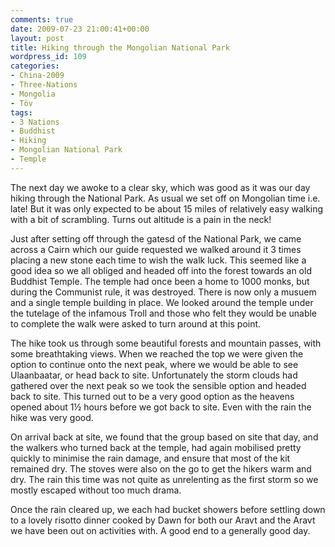 ```yaml
---
comments: true
date: 2009-07-23 21:00:41+00:00
layout: post
title: Hiking through the Mongolian National Park
wordpress_id: 109
categories:
- China-2009
- Three-Nations
- Mongolia
- Töv
tags:
- 3 Nations
- Buddhist
- Hiking
- Mongolian National Park
- Temple
---
```


The next day we awoke to a clear sky, which was good as it was our day hiking through the National Park. As usual we set off on Mongolian time i.e. late! But it was only expected to be about 15 miles of relatively easy walking with a bit of scrambling. Turns out altitude is a pain in the neck!

Just after setting off through the gatesd of the National Park, we came across a Cairn which our guide requested we walked around it 3 times placing a new stone each time to wish the walk luck. This seemed like a good idea so we all obliged and headed off into the forest towards an old Buddhist Temple. The temple had once been a home to 1000 monks, but during the Communist rule, it was destroyed. There is now only a musuem and a single temple building in place. We looked around the temple under the tutelage of the infamous Troll and those who felt they would be unable to complete the walk were asked to turn around at this point.

The hike took us through some beautiful forests and mountain passes, with some breathtaking views. When we reached the top we were given the option to continue onto the next peak, where we would be able to see Ulaanbaatar, or head back to site. Unfortunately the storm clouds had gathered over the next peak so we took the sensible option and headed back to site. This turned out to be a very good option as the heavens opened about 1½ hours before we got back to site. Even with the rain the hike was very good.

On arrival back at site, we found that the group based on site that day, and the walkers who turned back at the temple, had again mobilised pretty quickly to minimise the rain damage, and ensure that most of the kit remained dry. The stoves were also on the go to get the hikers warm and dry. The rain this time was not quite as unrelenting as the first storm so we mostly escaped without too much drama.

Once the rain cleared up, we each had bucket showers before settling down to a lovely risotto dinner cooked by Dawn for both our Aravt and the Aravt we have been out on activities with. A good end to a generally good day.
